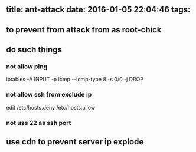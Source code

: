 title: ant-attack
date: 2016-01-05 22:04:46
tags:
---
## to prevent from attack from as root-chick
## do such things


### not allow ping
 iptables -A INPUT -p icmp --icmp-type 8 -s 0/0 -j DROP

### not allow ssh from exclude ip
 edit /etc/hosts.deny /etc/hosts.allow

### not use 22 as ssh port

## use cdn to prevent server ip explode
